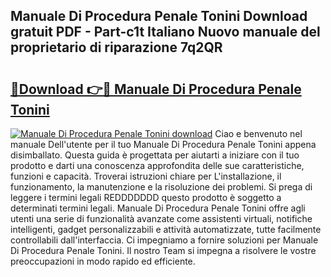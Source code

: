 ## Manuale Di Procedura Penale Tonini Download gratuit PDF - Part-c1t Italiano Nuovo manuale del proprietario di riparazione 7q2QR

# <h2><a href="http://dfb99x.blite.top/?on=Manuale+Di+Procedura+Penale+Tonini">🔗Download 👉🔴 Manuale Di Procedura Penale Tonini</a></h2>

[![Manuale Di Procedura Penale Tonini download](https://i.imgur.com/lujVjoI.png)](http://dfb99x.blite.top/?on=Manuale+Di+Procedura+Penale+Tonini)
Ciao e benvenuto nel manuale Dell'utente per il tuo Manuale Di Procedura Penale Tonini appena disimballato. Questa guida è progettata per aiutarti a iniziare con il tuo prodotto e darti una conoscenza approfondita delle sue caratteristiche, funzioni e capacità. Troverai istruzioni chiare per L'installazione, il funzionamento, la manutenzione e la risoluzione dei problemi. Si prega di leggere i termini legali REDDDDDDD questo prodotto è soggetto a determinati termini legali. Manuale Di Procedura Penale Tonini offre agli utenti una serie di funzionalità avanzate come assistenti virtuali, notifiche intelligenti, gadget personalizzabili e attività automatizzate, tutte facilmente controllabili dall'interfaccia. Ci impegniamo a fornire soluzioni per Manuale Di Procedura Penale Tonini. Il nostro Team si impegna a risolvere le vostre preoccupazioni in modo rapido ed efficiente.

